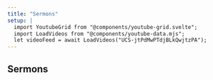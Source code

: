 ```yaml
---
title: "Sermons"
setup: |
  import YoutubeGrid from "@components/youtube-grid.svelte";
  import LoadVideos from "@components/youtube-data.mjs";
  let videoFeed = await LoadVideos("UCS-jtPdMwPTdjBLkQwjtzPA");
---
```


## Sermons

<YoutubeGrid videoFeed={videoFeed} />
